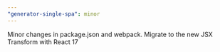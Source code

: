 ```yaml
---
"generator-single-spa": minor
---
```


Minor changes in package.json and webpack. Migrate to the new JSX Transform with React 17
